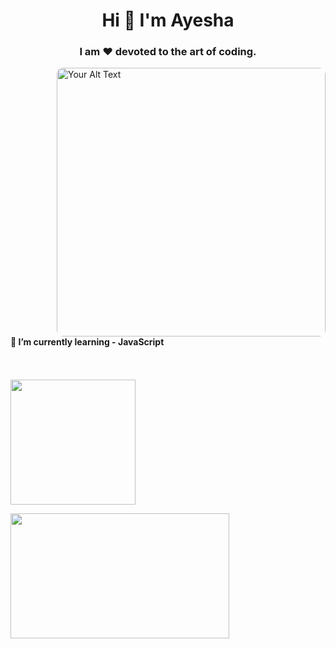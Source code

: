 <h1 align="center">Hi 👋 I'm Ayesha</h1>
<h3 align="center">I am ❤️ devoted to the art of coding.</h3>

<img align="right" style="margin-left: 200px; border-radius: 10px;" alt="Your Alt Text" width="430px" height="430px" src="https://user-images.githubusercontent.com/59734313/157189039-c09b3e38-9f42-42c0-ab54-14f1574190a7.gif">

<h4> 🚀 I’m currently learning - JavaScript </h4>


<p align="left">
  <img src="https://i.ytimg.com/vi/xV7S8BhIeBo/mqdefault.jpg" alt="" style="height: 200px;margin-top:33px">
</p>

<p align="left">
  <img src="https://user-images.githubusercontent.com/35374649/88078293-eb84b880-cb99-11ea-9429-bbc39fd16808.PNG" alt="" style="height: 200px;width:350px">
</p>
